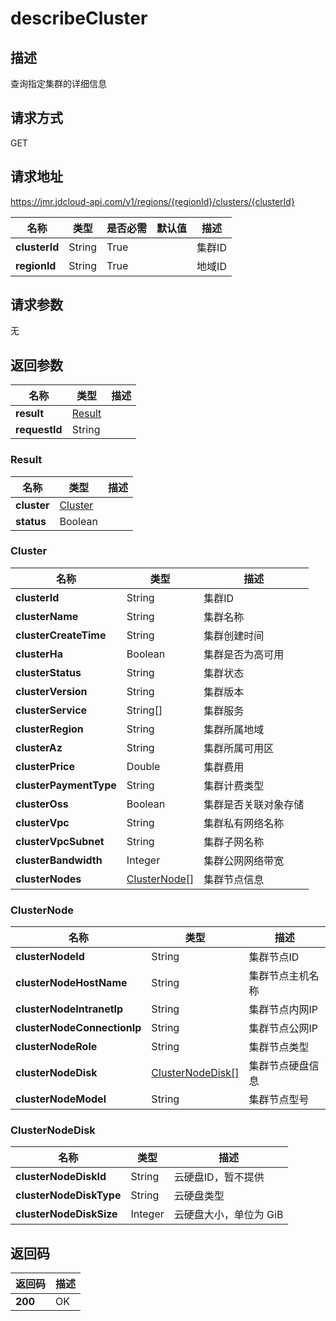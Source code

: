 # describeCluster


## 描述
查询指定集群的详细信息


## 请求方式
GET

## 请求地址
https://jmr.jdcloud-api.com/v1/regions/{regionId}/clusters/{clusterId}

|名称|类型|是否必需|默认值|描述|
|---|---|---|---|---|
|**clusterId**|String|True| |集群ID|
|**regionId**|String|True| |地域ID|

## 请求参数
无


## 返回参数
|名称|类型|描述|
|---|---|---|
|**result**|[Result](#result)| |
|**requestId**|String| |

### <div id="Result">Result</div>
|名称|类型|描述|
|---|---|---|
|**cluster**|[Cluster](#cluster)| |
|**status**|Boolean| |
### <div id="Cluster">Cluster</div>
|名称|类型|描述|
|---|---|---|
|**clusterId**|String|集群ID|
|**clusterName**|String|集群名称|
|**clusterCreateTime**|String|集群创建时间|
|**clusterHa**|Boolean|集群是否为高可用|
|**clusterStatus**|String|集群状态|
|**clusterVersion**|String|集群版本|
|**clusterService**|String[]|集群服务|
|**clusterRegion**|String|集群所属地域|
|**clusterAz**|String|集群所属可用区|
|**clusterPrice**|Double|集群费用|
|**clusterPaymentType**|String|集群计费类型|
|**clusterOss**|Boolean|集群是否关联对象存储|
|**clusterVpc**|String|集群私有网络名称|
|**clusterVpcSubnet**|String|集群子网名称|
|**clusterBandwidth**|Integer|集群公网网络带宽|
|**clusterNodes**|[ClusterNode[]](#clusternode)|集群节点信息|
### <div id="ClusterNode">ClusterNode</div>
|名称|类型|描述|
|---|---|---|
|**clusterNodeId**|String|集群节点ID|
|**clusterNodeHostName**|String|集群节点主机名称|
|**clusterNodeIntranetIp**|String|集群节点内网IP|
|**clusterNodeConnectionIp**|String|集群节点公网IP|
|**clusterNodeRole**|String|集群节点类型|
|**clusterNodeDisk**|[ClusterNodeDisk[]](#clusternodedisk)|集群节点硬盘信息|
|**clusterNodeModel**|String|集群节点型号|
### <div id="ClusterNodeDisk">ClusterNodeDisk</div>
|名称|类型|描述|
|---|---|---|
|**clusterNodeDiskId**|String|云硬盘ID，暂不提供|
|**clusterNodeDiskType**|String|云硬盘类型|
|**clusterNodeDiskSize**|Integer|云硬盘大小，单位为 GiB|

## 返回码
|返回码|描述|
|---|---|
|**200**|OK|
